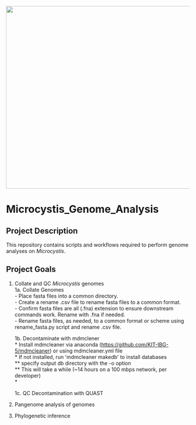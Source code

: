 <img src="Bloom_Image.jpeg" width="700" height="500">

# Microcystis_Genome_Analysis  


## Project Description

This repository contains scripts and workflows required to perform genome analyses on _Microcystis_. 

## Project Goals
1. Collate and QC _Microcystis_ genomes  
	1a. Collate Genomes  
		- Place fasta files into a common directory.  
	    - Create a rename .csv file to rename fasta files to a common format.  
	    - Confirm fasta files are all (.fna) extension to ensure downstream commands work. Rename with .fna if needed.  
	    - Rename fasta files, as needed, to a common format or scheme using rename_fasta.py script and rename .csv file.  

	1b. Decontaminate with mdmclener  
		* Install mdmcleaner via anaconda (https://github.com/KIT-IBG-5/mdmcleaner) or using  mdmcleaner.yml file  
		* If not installed, run 'mdmcleaner makedb' to install databases  
		** specify output db directory with the -o option  
		** This will take a while (~14 hours on a 100 mbps network, per developer)  
		* 

	1c. QC Decontamination with QUAST

3. Pangenome analysis of genomes
4. Phylogenetic inference

